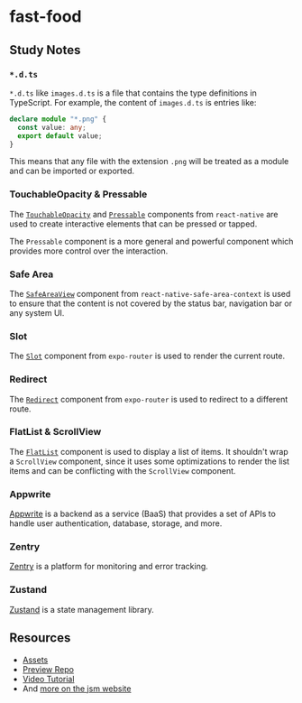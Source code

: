 # fast-food

## Study Notes

### `*.d.ts`

`*.d.ts` like `images.d.ts` is a file that contains the type definitions in TypeScript. For example, the content of `images.d.ts` is entries like:

```ts
declare module "*.png" {
  const value: any;
  export default value;
}
```

This means that any file with the extension `.png` will be treated as a module and can be imported or exported.


### TouchableOpacity & Pressable

The [`TouchableOpacity`](https://reactnative.dev/docs/touchableopacity) and [`Pressable`](https://reactnative.dev/docs/pressable) components from `react-native` are used to create interactive elements that can be pressed or tapped.

The `Pressable` component is a more general and powerful component which provides more control over the interaction.

### Safe Area

The [`SafeAreaView`](https://reactnative.dev/docs/safeareaview) component from `react-native-safe-area-context` is used to ensure that the content is not covered by the status bar, navigation bar or any system UI.

### Slot

The [`Slot`](https://docs.expo.dev/versions/latest/sdk/router/#slot) component from `expo-router` is used to render the current route.

### Redirect

The [`Redirect`](https://docs.expo.dev/versions/latest/sdk/router/#redirect) component from `expo-router` is used to redirect to a different route.

### FlatList & ScrollView

The [`FlatList`](https://reactnative.dev/docs/flatlist) component is used to display a list of items. It shouldn't wrap a `ScrollView` component, since it uses some optimizations to render the list items and can be conflicting with the `ScrollView` component.

### Appwrite

[Appwrite](https://appwrite.io/) is a backend as a service (BaaS) that provides a set of APIs to handle user authentication, database, storage, and more.

### Zentry

[Zentry](https://zentry.io/) is a platform for monitoring and error tracking.

### Zustand

[Zustand](https://github.com/pmndrs/zustand) is a state management library.

## Resources

- [Assets](https://drive.google.com/drive/u/1/folders/1cO2k9gz_Z8P6AV7cL49x6bI6t1Ac0LOo)
- [Preview Repo](https://github.com/adrianhajdin/food_ordering)
- [Video Tutorial](https://www.youtube.com/watch?v=LKrX390fJMw)
- And [more on the jsm website](https://jsm.dev/rn-food-kit)
